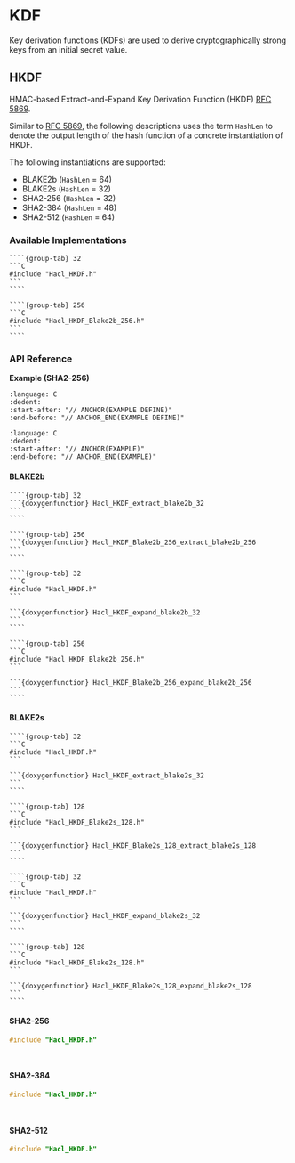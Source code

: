 # KDF

Key derivation functions (KDFs) are used to derive cryptographically strong keys from an initial secret value.

## HKDF

HMAC-based Extract-and-Expand Key Derivation Function (HKDF) [RFC 5869].

Similar to [RFC 5869], the following descriptions uses the term `HashLen` to denote the output length of the hash function of a concrete instantiation of HKDF.

The following instantiations are supported:

* BLAKE2b (`HashLen` = 64)
* BLAKE2s (`HashLen` = 32)
* SHA2-256 (`HashLen` = 32)
* SHA2-384 (`HashLen` = 48)
* SHA2-512 (`HashLen` = 64)

### Available Implementations

`````{tabs}
````{group-tab} 32
```C
#include "Hacl_HKDF.h"
```
````

````{group-tab} 256
```C
#include "Hacl_HKDF_Blake2b_256.h"
```
````
`````

### API Reference

**Example (SHA2-256)**

```{literalinclude} ../../../../tests/hkdf.cc
:language: C
:dedent:
:start-after: "// ANCHOR(EXAMPLE DEFINE)"
:end-before: "// ANCHOR_END(EXAMPLE DEFINE)"
```

```{literalinclude} ../../../../tests/hkdf.cc
:language: C
:dedent:
:start-after: "// ANCHOR(EXAMPLE)"
:end-before: "// ANCHOR_END(EXAMPLE)"
```

#### BLAKE2b

`````{tabs}
````{group-tab} 32
```{doxygenfunction} Hacl_HKDF_extract_blake2b_32
```
````

````{group-tab} 256
```{doxygenfunction} Hacl_HKDF_Blake2b_256_extract_blake2b_256
```
````
`````

`````{tabs}
````{group-tab} 32
```C
#include "Hacl_HKDF.h"
```

```{doxygenfunction} Hacl_HKDF_expand_blake2b_32
```
````

````{group-tab} 256
```C
#include "Hacl_HKDF_Blake2b_256.h"
```

```{doxygenfunction} Hacl_HKDF_Blake2b_256_expand_blake2b_256
```
````
`````

#### BLAKE2s

`````{tabs}
````{group-tab} 32
```C
#include "Hacl_HKDF.h"
```

```{doxygenfunction} Hacl_HKDF_extract_blake2s_32
```
````

````{group-tab} 128
```C
#include "Hacl_HKDF_Blake2s_128.h"
```

```{doxygenfunction} Hacl_HKDF_Blake2s_128_extract_blake2s_128
```
````
`````

`````{tabs}
````{group-tab} 32
```C
#include "Hacl_HKDF.h"
```

```{doxygenfunction} Hacl_HKDF_expand_blake2s_32
```
````

````{group-tab} 128
```C
#include "Hacl_HKDF_Blake2s_128.h"
```

```{doxygenfunction} Hacl_HKDF_Blake2s_128_expand_blake2s_128
```
````
`````

#### SHA2-256

```C
#include "Hacl_HKDF.h"
```

```{doxygenfunction} Hacl_HKDF_extract_sha2_256
```

```{doxygenfunction} Hacl_HKDF_expand_sha2_256
```

#### SHA2-384

```C
#include "Hacl_HKDF.h"
```

```{doxygenfunction} Hacl_HKDF_extract_sha2_384
```

```{doxygenfunction} Hacl_HKDF_expand_sha2_384
```

#### SHA2-512

```C
#include "Hacl_HKDF.h"
```

```{doxygenfunction} Hacl_HKDF_extract_sha2_512
```

```{doxygenfunction} Hacl_HKDF_expand_sha2_512
```

[rfc 5869]: https://www.rfc-editor.org/rfc/rfc5869
